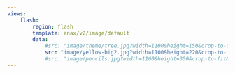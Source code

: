 ```yaml
---
views:
    flash:
        region: flash
        template: anax/v2/image/default
        data:
            #src: "image/theme/tree.jpg?width=1100&height=150&crop-to-fit&area=0,0,30,0"
            src: "image/yellow-big2.jpg?width=1100&height=220&crop-to-fit&area=13,4,65,0"
            #src: "image/pencils.jpg?width=1160&height=350&crop-to-fit&area=0,0,0,0"
---
```

